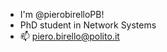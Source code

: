 - I'm @pierobirelloPB!
- PhD student in Network Systems
- 📫 piero.birello@polito.it

<!---
pierobirelloPB/pierobirelloPB is a ✨ special ✨ repository because its `README.md` (this file) appears on your GitHub profile.
You can click the Preview link to take a look at your changes.
--->
